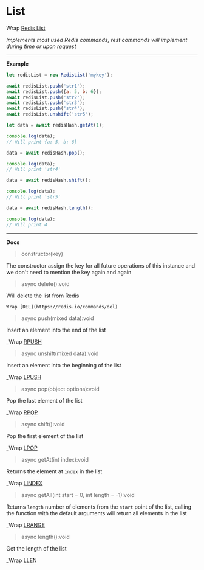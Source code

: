 # List

Wrap [Redis List](https://redis.io/commands#list)

_Implements most used Redis commands, rest commands will implement during time or upon request_

---

**Example**

```javascript
let redisList = new RedisList('mykey');

await redisList.push('str1');
await redisList.push({a: 5, b: 6});
await redisList.push('str2');
await redisList.push('str3');
await redisList.push('str4');
await redisList.unshift('str5');

let data = await redisHash.getAt(1);

console.log(data); 
// Will print {a: 5, b: 6}

data = await redisHash.pop();

console.log(data); 
// Will print 'str4'

data = await redisHash.shift();

console.log(data);
// Will print 'str5'

data = await redisHash.length();

console.log(data); 
// Will print 4
```

---

**Docs**

> constructor(key)

The constructor assign the key for all future operations of this instance 
and we don't need to mention the key again and again

> async delete():void

Will delete the list from Redis

    Wrap [DEL](https://redis.io/commands/del)

> async push(mixed data):void
    
Insert an element into the end of the list

_Wrap [RPUSH](https://redis.io/commands/rpush)

> async unshift(mixed data):void
    
Insert an element into the beginning of the list

_Wrap [LPUSH](https://redis.io/commands/lpush)

> async pop(object options):void

Pop the last element of the list

_Wrap [RPOP](https://redis.io/commands/rpop)

> async shift():void

Pop the first element of the list

_Wrap [LPOP](https://redis.io/commands/lpop)

> async getAt(int index):void
    
Returns the element at `index` in the list

_Wrap [LINDEX](https://redis.io/commands/lindex)

> async getAll(int start = 0, int length = -1):void
    
Returns `length` number of elements from the `start` point of the list, 
calling the function with the default arguments will return all elements in the list

_Wrap [LRANGE](https://redis.io/commands/lrange)

> async length():void
    
Get the length of the list

_Wrap [LLEN](https://redis.io/commands/llen)
